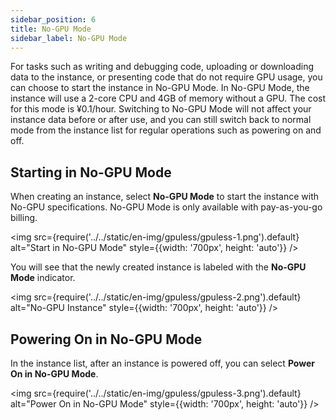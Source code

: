 ```yaml
---
sidebar_position: 6
title: No-GPU Mode
sidebar_label: No-GPU Mode
---
```


For tasks such as writing and debugging code, uploading or downloading data to the instance, or presenting code that do not require GPU usage, you can choose to start the instance in No-GPU Mode. In No-GPU Mode, the instance will use a 2-core CPU and 4GB of memory without a GPU. The cost for this mode is ¥0.1/hour. Switching to No-GPU Mode will not affect your instance data before or after use, and you can still switch back to normal mode from the instance list for regular operations such as powering on and off.

## Starting in No-GPU Mode

When creating an instance, select **No-GPU Mode** to start the instance with No-GPU specifications. No-GPU Mode is only available with pay-as-you-go billing.

<img src={require('../../static/en-img/gpuless/gpuless-1.png').default} alt="Start in No-GPU Mode" style={{width: '700px', height: 'auto'}} />

You will see that the newly created instance is labeled with the **No-GPU Mode** indicator.

<img src={require('../../static/en-img/gpuless/gpuless-2.png').default} alt="No-GPU Instance" style={{width: '700px', height: 'auto'}} />

## Powering On in No-GPU Mode

In the instance list, after an instance is powered off, you can select **Power On in No-GPU Mode**.

<img src={require('../../static/en-img/gpuless/gpuless-3.png').default} alt="Power On in No-GPU Mode" style={{width: '700px', height: 'auto'}} />

